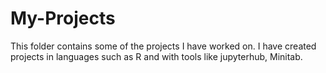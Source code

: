# My-Projects

This folder contains some of the projects I have worked on. I have created projects in languages such as R and with tools like jupyterhub, Minitab.
